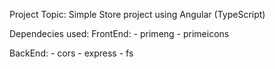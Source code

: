 Project Topic: Simple Store project using Angular (TypeScript)

Dependecies used:
FrontEnd: - primeng
          - primeicons

BackEnd: - cors
         - express
         - fs
          
